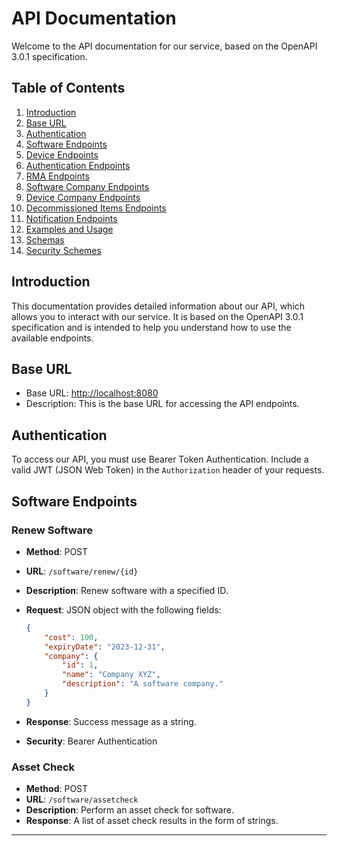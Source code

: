 # API Documentation

Welcome to the API documentation for our service, based on the OpenAPI 3.0.1 specification.

## Table of Contents
1. [Introduction](#introduction)
2. [Base URL](#base-url)
3. [Authentication](#authentication)
4. [Software Endpoints](#software-endpoints)
5. [Device Endpoints](#device-endpoints)
6. [Authentication Endpoints](#authentication-endpoints)
7. [RMA Endpoints](#rma-endpoints)
8. [Software Company Endpoints](#software-company-endpoints)
9. [Device Company Endpoints](#device-company-endpoints)
10. [Decommissioned Items Endpoints](#decommissioned-items-endpoints)
11. [Notification Endpoints](#notification-endpoints)
12. [Examples and Usage](#examples-and-usage)
13. [Schemas](#schemas)
14. [Security Schemes](#security-schemes)

## Introduction <a name="introduction"></a>

This documentation provides detailed information about our API, which allows you to interact with our service. It is based on the OpenAPI 3.0.1 specification and is intended to help you understand how to use the available endpoints.

## Base URL <a name="base-url"></a>

- Base URL: [http://localhost:8080](http://localhost:8080)
- Description: This is the base URL for accessing the API endpoints.

## Authentication <a name="authentication"></a>

To access our API, you must use Bearer Token Authentication. Include a valid JWT (JSON Web Token) in the `Authorization` header of your requests.

## Software Endpoints <a name="software-endpoints"></a>

### Renew Software

- **Method**: POST
- **URL**: `/software/renew/{id}`
- **Description**: Renew software with a specified ID.
- **Request**: JSON object with the following fields:

    ```json
    {
        "cost": 100,
        "expiryDate": "2023-12-31",
        "company": {
            "id": 1,
            "name": "Company XYZ",
            "description": "A software company."
        }
    }
    ```

- **Response**: Success message as a string.
- **Security**: Bearer Authentication

### Asset Check

- **Method**: POST
- **URL**: `/software/assetcheck`
- **Description**: Perform an asset check for software.
- **Response**: A list of asset check results in the form of strings.


---

